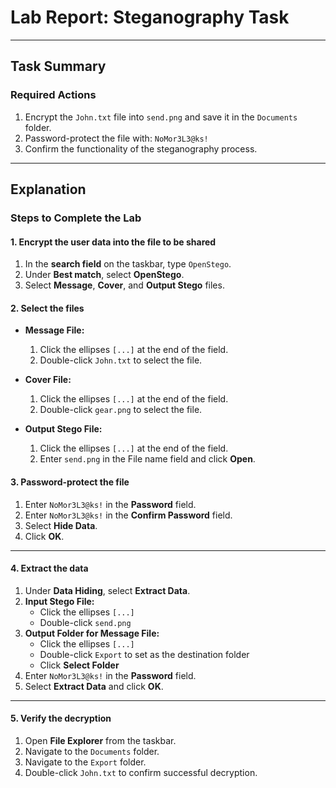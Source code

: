# Lab Report: Steganography Task

---

## Task Summary

### Required Actions
1. Encrypt the `John.txt` file into `send.png` and save it in the `Documents` folder.  
2. Password-protect the file with: `NoMor3L3@ks!`  
3. Confirm the functionality of the steganography process.  

---

## Explanation

### Steps to Complete the Lab

#### 1. Encrypt the user data into the file to be shared
1. In the **search field** on the taskbar, type `OpenStego`.  
2. Under **Best match**, select **OpenStego**.  
3. Select **Message**, **Cover**, and **Output Stego** files.  

#### 2. Select the files
- **Message File:**  
  1. Click the ellipses `[...]` at the end of the field.  
  2. Double-click `John.txt` to select the file.  

- **Cover File:**  
  1. Click the ellipses `[...]` at the end of the field.  
  2. Double-click `gear.png` to select the file.  

- **Output Stego File:**  
  1. Click the ellipses `[...]` at the end of the field.  
  2. Enter `send.png` in the File name field and click **Open**.  

#### 3. Password-protect the file
1. Enter `NoMor3L3@ks!` in the **Password** field.  
2. Enter `NoMor3L3@ks!` in the **Confirm Password** field.  
3. Select **Hide Data**.  
4. Click **OK**.  

---

#### 4. Extract the data
1. Under **Data Hiding**, select **Extract Data**.  
2. **Input Stego File:**  
   - Click the ellipses `[...]`  
   - Double-click `send.png`  
3. **Output Folder for Message File:**  
   - Click the ellipses `[...]`  
   - Double-click `Export` to set as the destination folder  
   - Click **Select Folder**  
4. Enter `NoMor3L3@ks!` in the **Password** field.  
5. Select **Extract Data** and click **OK**.  

---

#### 5. Verify the decryption
1. Open **File Explorer** from the taskbar.  
2. Navigate to the `Documents` folder.  
3. Navigate to the `Export` folder.  
4. Double-click `John.txt` to confirm successful decryption.  
